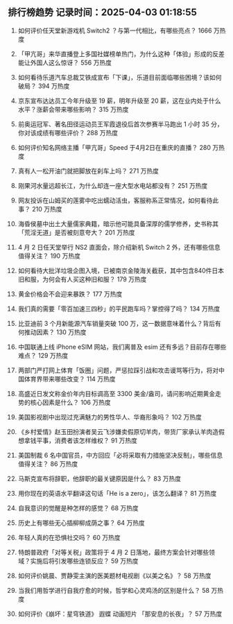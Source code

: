 
## 排行榜趋势 记录时间：2025-04-03 01:18:55
  
  1. 如何评价任天堂新游戏机 Switch2 ？与第一代相比，有哪些亮点？ 1666 万热度
    
  2. 「甲亢哥」来华直播登上多国社媒榜单热门，为什么这种「体验」形成的反差能让外国人这么惊讶？ 556 万热度
    
  3. 如何看待乐道汽车总裁艾铁成宣布「下课」，乐道目前面临哪些困境？该如何破局？ 394 万热度
    
  4. 京东宣布达达员工今年升级至 19 薪，明年升级至 20 薪，这在业内处于什么水平？涨薪会带来哪些影响？ 315 万热度
    
  5. 前奥运冠军、著名田径运动员王军霞退役后首次参赛半马跑出 1 小时  35 分，你对该成绩有哪些评价？ 288 万热度
    
  6. 如何评价知名网络主播「甲亢哥」Speed 于4月2日在重庆的直播？ 280 万热度
    
  7. 真有人一松开油门就把脚放在刹车上吗？ 271 万热度
    
  8. 刚果河水量远超长江，为什么却连一座大型水电站都没有？ 251 万热度
    
  9. 网友投诉在山姆买的莲雾中吃出蠕动活虫，客服称系正常情况，如何看待此事？ 210 万热度
    
  10. 海昏侯墓中出土大量儒家典籍，暗示他可能具备深厚的儒学修养，史书称其「荒淫无道」是否被刻意夸大？ 201 万热度
    
  11. 4 月 2 日任天堂举行 NS2 直面会，除介绍新机 Switch 2 外，还有哪些信息值得关注？ 190 万热度
    
  12. 如何看待大批洋垃圾企图入境，已被南京金陵海关截获，其中包含840件日本旧和服，为何会有人买这种旧和服？ 179 万热度
    
  13. 黄金价格会不会迎来暴跌？ 177 万热度
    
  14. 我们真的需要「零百加速三四秒」的平民跑车吗？掌控得了吗？ 134 万热度
    
  15. 比亚迪前 3 个月新能源汽车销量突破 100 万，这一数据意味着什么？背后有何推动因素？ 130 万热度
    
  16. 中国联通上线 iPhone eSIM 网站，我们离普及 esim 还有多远？目前存在哪些难点？ 129 万热度
    
  17. 两部门严打网上体育「饭圈」问题，严惩拉踩引战和攻击谩骂等行为，将对中国体育界带来哪些改变？ 114 万热度
    
  18. 高盛近日发文称金价年内目标调高至 3300 美金/盎司，请问影响近期黄金走势的核心因素是什么？ 106 万热度
    
  19. 美国影视剧中出现过充满魅力的男性华人、华裔形象吗？ 102 万热度
    
  20. 《乡村爱情》赵玉田扮演者吴云飞涉嫌卖假原切羊肉，带货厂家承认羊肉造假想拿钱平事，消费者该怎样维权？ 91 万热度
    
  21. 美国制裁 6 名中国官员，中方回应「必将采取有力措施坚决反制」，哪些信息值得关注？ 86 万热度
    
  22. 马斯克宣布将辞职，他辞职的最关键原因是什么？ 83 万热度
    
  23. 用你现在的英语水平翻译这句话「He is a zero」，该怎么翻译？ 81 万热度
    
  24. 自我意识的觉醒是种怎样的感觉？ 68 万热度
    
  25. 历史上有哪些无心插柳柳成荫之事？ 64 万热度
    
  26. 年轻人真的在恐惧社交吗？ 60 万热度
    
  27. 特朗普政府「对等关税」政策将于 4 月 2 日落地，最终方案会针对哪些领域？实施后将引发哪些连锁反应？ 59 万热度
    
  28. 如何评价姚晨、贾静雯主演的医美题材电视剧《以美之名》？ 58 万热度
    
  29. 当我们用哲学进行自我疗愈的时候，哲学和心灵鸡汤的区别是什么？ 58 万热度
    
  30. 如何评价《崩坏：星穹铁道》 遐蝶 动画短片 「那安息的长夜」？ 57 万热度
    